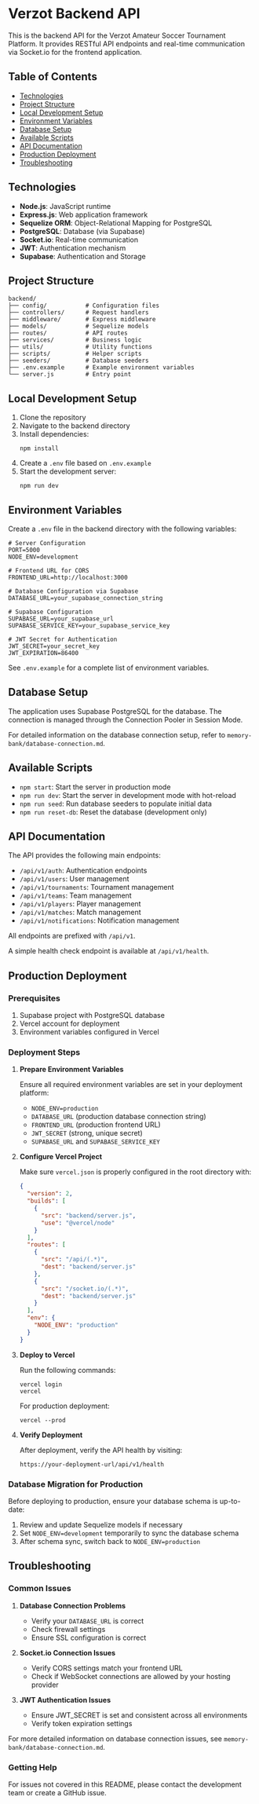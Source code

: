 # Verzot Backend API

This is the backend API for the Verzot Amateur Soccer Tournament Platform. It provides RESTful API endpoints and real-time communication via Socket.io for the frontend application.

## Table of Contents

- [Technologies](#technologies)
- [Project Structure](#project-structure)
- [Local Development Setup](#local-development-setup)
- [Environment Variables](#environment-variables)
- [Database Setup](#database-setup)
- [Available Scripts](#available-scripts)
- [API Documentation](#api-documentation)
- [Production Deployment](#production-deployment)
- [Troubleshooting](#troubleshooting)

## Technologies

- **Node.js**: JavaScript runtime
- **Express.js**: Web application framework
- **Sequelize ORM**: Object-Relational Mapping for PostgreSQL
- **PostgreSQL**: Database (via Supabase)
- **Socket.io**: Real-time communication
- **JWT**: Authentication mechanism
- **Supabase**: Authentication and Storage

## Project Structure

```
backend/
├── config/           # Configuration files
├── controllers/      # Request handlers
├── middleware/       # Express middleware
├── models/           # Sequelize models
├── routes/           # API routes
├── services/         # Business logic
├── utils/            # Utility functions
├── scripts/          # Helper scripts
├── seeders/          # Database seeders
├── .env.example      # Example environment variables
└── server.js         # Entry point
```

## Local Development Setup

1. Clone the repository
2. Navigate to the backend directory
3. Install dependencies:
   ```
   npm install
   ```
4. Create a `.env` file based on `.env.example`
5. Start the development server:
   ```
   npm run dev
   ```

## Environment Variables

Create a `.env` file in the backend directory with the following variables:

```
# Server Configuration
PORT=5000
NODE_ENV=development

# Frontend URL for CORS
FRONTEND_URL=http://localhost:3000

# Database Configuration via Supabase
DATABASE_URL=your_supabase_connection_string

# Supabase Configuration
SUPABASE_URL=your_supabase_url
SUPABASE_SERVICE_KEY=your_supabase_service_key

# JWT Secret for Authentication
JWT_SECRET=your_secret_key
JWT_EXPIRATION=86400
```

See `.env.example` for a complete list of environment variables.

## Database Setup

The application uses Supabase PostgreSQL for the database. The connection is managed through the Connection Pooler in Session Mode.

For detailed information on the database connection setup, refer to `memory-bank/database-connection.md`.

## Available Scripts

- `npm start`: Start the server in production mode
- `npm run dev`: Start the server in development mode with hot-reload
- `npm run seed`: Run database seeders to populate initial data
- `npm run reset-db`: Reset the database (development only)

## API Documentation

The API provides the following main endpoints:

- `/api/v1/auth`: Authentication endpoints
- `/api/v1/users`: User management
- `/api/v1/tournaments`: Tournament management
- `/api/v1/teams`: Team management
- `/api/v1/players`: Player management
- `/api/v1/matches`: Match management
- `/api/v1/notifications`: Notification management

All endpoints are prefixed with `/api/v1`.

A simple health check endpoint is available at `/api/v1/health`.

## Production Deployment

### Prerequisites

1. Supabase project with PostgreSQL database
2. Vercel account for deployment
3. Environment variables configured in Vercel

### Deployment Steps

1. **Prepare Environment Variables**

   Ensure all required environment variables are set in your deployment platform:
   - `NODE_ENV=production`
   - `DATABASE_URL` (production database connection string)
   - `FRONTEND_URL` (production frontend URL)
   - `JWT_SECRET` (strong, unique secret)
   - `SUPABASE_URL` and `SUPABASE_SERVICE_KEY`

2. **Configure Vercel Project**

   Make sure `vercel.json` is properly configured in the root directory with:
   ```json
   {
     "version": 2,
     "builds": [
       {
         "src": "backend/server.js",
         "use": "@vercel/node"
       }
     ],
     "routes": [
       {
         "src": "/api/(.*)",
         "dest": "backend/server.js"
       },
       {
         "src": "/socket.io/(.*)",
         "dest": "backend/server.js"
       }
     ],
     "env": {
       "NODE_ENV": "production"
     }
   }
   ```

3. **Deploy to Vercel**

   Run the following commands:
   ```
   vercel login
   vercel
   ```

   For production deployment:
   ```
   vercel --prod
   ```

4. **Verify Deployment**

   After deployment, verify the API health by visiting:
   ```
   https://your-deployment-url/api/v1/health
   ```

### Database Migration for Production

Before deploying to production, ensure your database schema is up-to-date:

1. Review and update Sequelize models if necessary
2. Set `NODE_ENV=development` temporarily to sync the database schema
3. After schema sync, switch back to `NODE_ENV=production`

## Troubleshooting

### Common Issues

1. **Database Connection Problems**
   - Verify your `DATABASE_URL` is correct
   - Check firewall settings
   - Ensure SSL configuration is correct

2. **Socket.io Connection Issues**
   - Verify CORS settings match your frontend URL
   - Check if WebSocket connections are allowed by your hosting provider

3. **JWT Authentication Issues**
   - Ensure JWT_SECRET is set and consistent across all environments
   - Verify token expiration settings

For more detailed information on database connection issues, see `memory-bank/database-connection.md`.

### Getting Help

For issues not covered in this README, please contact the development team or create a GitHub issue. 